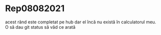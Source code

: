 # Rep08082021
acest rând este completat pe hub dar el încă nu există în calculatorul meu. O să dau git status să văd ce arată
